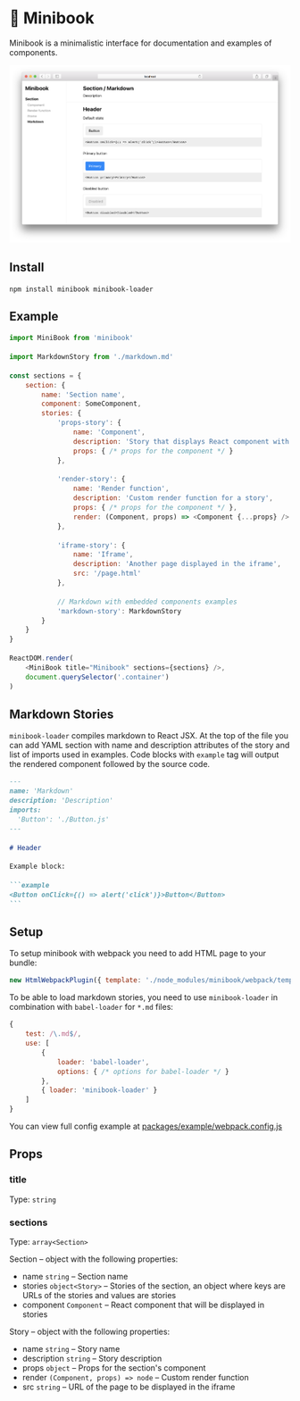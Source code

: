 # :orange_book: Minibook

Minibook is a minimalistic interface for documentation and examples of components.

![screenshot](screenshot.png)

## Install

```
npm install minibook minibook-loader
```

## Example

```js
import MiniBook from 'minibook'

import MarkdownStory from './markdown.md'

const sections = {
    section: {
        name: 'Section name',
        component: SomeComponent,
        stories: {
            'props-story': {
                name: 'Component',
                description: 'Story that displays React component with some props',
                props: { /* props for the component */ }
            },

            'render-story': {
                name: 'Render function',
                description: 'Custom render function for a story',
                props: { /* props for the component */ },
                render: (Component, props) => <Component {...props} />
            },

            'iframe-story': {
                name: 'Iframe',
                description: 'Another page displayed in the iframe',
                src: '/page.html'
            },

            // Markdown with embedded components examples
            'markdown-story': MarkdownStory
        }
    }
}

ReactDOM.render(
    <MiniBook title="Minibook" sections={sections} />,
    document.querySelector('.container')
)
```

## Markdown Stories

`minibook-loader` compiles markdown to React JSX.
At the top of the file you can add YAML section with name and description attributes
of the story and list of imports used in examples.
Code blocks with `example` tag will output the rendered component followed by the source code.

````md
---
name: 'Markdown'
description: 'Description'
imports:
  'Button': './Button.js'
---

# Header

Example block:

```example
<Button onClick={() => alert('click')}>Button</Button>
```
````

## Setup

To setup minibook with webpack you need to add HTML page to your bundle:

```js
new HtmlWebpackPlugin({ template: './node_modules/minibook/webpack/template.html' })
```

To be able to load markdown stories, you need to use `minibook-loader`
in combination with `babel-loader` for `*.md` files:

```js
{
    test: /\.md$/,
    use: [
        {
            loader: 'babel-loader',
            options: { /* options for babel-loader */ }
        },
        { loader: 'minibook-loader' }
    ]
}
```

You can view full config example at
[packages/example/webpack.config.js](https://github.com/sunflowerdeath/minibook/blob/master/packages/example/webpack.config.js)

## Props

### title
Type: `string`

### sections
Type: `array<Section>`

Section – object with the following properties:

- name `string` – Section name
- stories `object<Story>` – Stories of the section, an object where keys are
URLs of the stories and values are stories
- component `Component` – React component that will be displayed in stories

Story – object with the following properties:

- name `string` – Story name
- description `string` – Story description
- props `object` – Props for the section's component
- render `(Component, props) => node` – Custom render function
- src `string` – URL of the page to be displayed in the iframe
